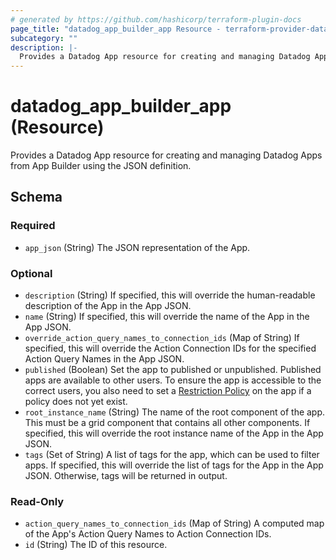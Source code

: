 ```yaml
---
# generated by https://github.com/hashicorp/terraform-plugin-docs
page_title: "datadog_app_builder_app Resource - terraform-provider-datadog"
subcategory: ""
description: |-
  Provides a Datadog App resource for creating and managing Datadog Apps from App Builder using the JSON definition.
---
```


# datadog_app_builder_app (Resource)

Provides a Datadog App resource for creating and managing Datadog Apps from App Builder using the JSON definition.



<!-- schema generated by tfplugindocs -->
## Schema

### Required

- `app_json` (String) The JSON representation of the App.

### Optional

- `description` (String) If specified, this will override the human-readable description of the App in the App JSON.
- `name` (String) If specified, this will override the name of the App in the App JSON.
- `override_action_query_names_to_connection_ids` (Map of String) If specified, this will override the Action Connection IDs for the specified Action Query Names in the App JSON.
- `published` (Boolean) Set the app to published or unpublished. Published apps are available to other users. To ensure the app is accessible to the correct users, you also need to set a [Restriction Policy](https://docs.datadoghq.com/api/latest/restriction-policies/) on the app if a policy does not yet exist.
- `root_instance_name` (String) The name of the root component of the app. This must be a grid component that contains all other components. If specified, this will override the root instance name of the App in the App JSON.
- `tags` (Set of String) A list of tags for the app, which can be used to filter apps. If specified, this will override the list of tags for the App in the App JSON. Otherwise, tags will be returned in output.

### Read-Only

- `action_query_names_to_connection_ids` (Map of String) A computed map of the App's Action Query Names to Action Connection IDs.
- `id` (String) The ID of this resource.
